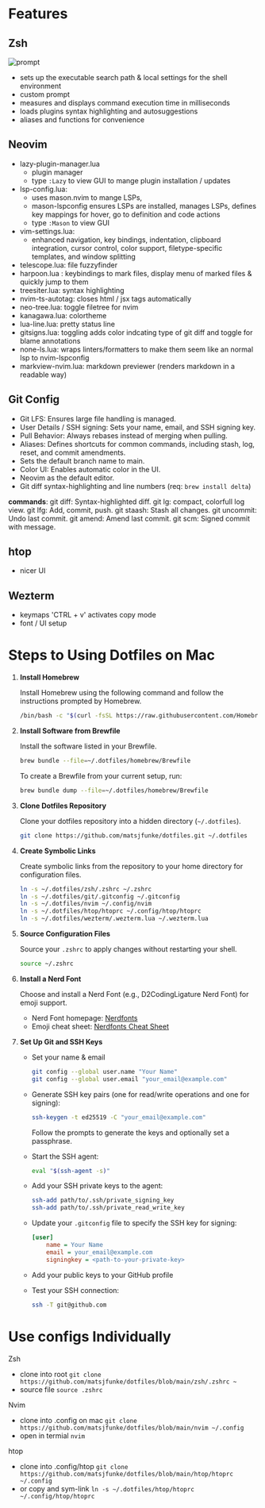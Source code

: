 # Features

## Zsh

![prompt](img/prompt.png)
- sets up the executable search path & local settings for the shell environment
- custom prompt
- measures and displays command execution time in milliseconds
- loads plugins syntax highlighting and autosuggestions
- aliases and functions for convenience

## Neovim

- lazy-plugin-manager.lua
  - plugin manager
  - type `:Lazy` to view GUI to mange plugin installation / updates
- lsp-config.lua:
  - uses mason.nvim to mange LSPs,
  - mason-lspconfig ensures LSPs are installed, manages LSPs, defines key mappings for hover, go to definition and code actions
  - type `:Mason` to view GUI
- vim-settings.lua:
  - enhanced navigation, key bindings, indentation, clipboard integration, cursor control, color support, filetype-specific templates, and window splitting
- telescope.lua: file fuzzyfinder
- harpoon.lua : keybindings to mark files, display menu of marked files & quickly jump to them
- treesiter.lua: syntax highlighting
- nvim-ts-autotag: closes html / jsx tags automatically
- neo-tree.lua: toggle filetree for nvim
- kanagawa.lua: colortheme
- lua-line.lua: pretty status line
- gitsigns.lua: toggling adds color indcating type of git diff and toggle for blame annotations
- none-ls.lua: wraps linters/formatters to make them seem like an normal lsp to nvim-lspconfig
- markview-nvim.lua: markdown previewer (renders markdown in a readable way)

## Git Config

- Git LFS: Ensures large file handling is managed.
- User Details / SSH signing: Sets your name, email, and SSH signing key.
- Pull Behavior: Always rebases instead of merging when pulling.
- Aliases: Defines shortcuts for common commands, including stash, log, reset, and commit amendments.
- Sets the default branch name to main.
- Color UI: Enables automatic color in the UI.
- Neovim as the default editor.
- Git diff syntax-highlighting and line numbers (req: `brew install delta`)

**commands**:
git diff: Syntax-highlighted diff.
git lg: compact, colorfull log view.
git lfg: Add, commit, push.
git staash: Stash all changes.
git uncommit: Undo last commit.
git amend: Amend last commit.
git scm: Signed commit with message.

## htop

- nicer UI

## Wezterm

- keymaps
  'CTRL + v' activates copy mode
- font / UI setup

# Steps to Using Dotfiles on Mac

1. **Install Homebrew**

   Install Homebrew using the following command and follow the instructions prompted by Homebrew.

   ```zsh
   /bin/bash -c "$(curl -fsSL https://raw.githubusercontent.com/Homebrew/install/HEAD/install.sh)"
   ```

2. **Install Software from Brewfile**

   Install the software listed in your Brewfile.

   ```zsh
   brew bundle --file=~/.dotfiles/homebrew/Brewfile
   ```

   To create a Brewfile from your current setup, run:

   ```zsh
   brew bundle dump --file=~/.dotfiles/homebrew/Brewfile
   ```

3. **Clone Dotfiles Repository**

   Clone your dotfiles repository into a hidden directory (`~/.dotfiles`).

   ```zsh
   git clone https://github.com/matsjfunke/dotfiles.git ~/.dotfiles
   ```

4. **Create Symbolic Links**

   Create symbolic links from the repository to your home directory for configuration files.

   ```zsh
   ln -s ~/.dotfiles/zsh/.zshrc ~/.zshrc
   ln -s ~/.dotfiles/git/.gitconfig ~/.gitconfig
   ln -s ~/.dotfiles/nvim ~/.config/nvim
   ln -s ~/.dotfiles/htop/htoprc ~/.config/htop/htoprc
   ln -s ~/.dotfiles/wezterm/.wezterm.lua ~/.wezterm.lua
   ```

5. **Source Configuration Files**

   Source your `.zshrc` to apply changes without restarting your shell.

   ```zsh
   source ~/.zshrc
   ```

6. **Install a Nerd Font**

   Choose and install a Nerd Font (e.g., D2CodingLigature Nerd Font) for emoji support.

   - Nerd Font homepage: [Nerdfonts](https://www.nerdfonts.com/#home)
   - Emoji cheat sheet: [Nerdfonts Cheat Sheet](https://www.nerdfonts.com/cheat-sheet)

7. **Set Up Git and SSH Keys**

   - Set your name & email

     ```bash
     git config --global user.name "Your Name"
     git config --global user.email "your_email@example.com"
     ```

   - Generate SSH key pairs (one for read/write operations and one for signing):

     ```bash
     ssh-keygen -t ed25519 -C "your_email@example.com"
     ```

     Follow the prompts to generate the keys and optionally set a passphrase.

   - Start the SSH agent:

     ```bash
     eval "$(ssh-agent -s)"
     ```

   - Add your SSH private keys to the agent:

     ```bash
     ssh-add path/to/.ssh/private_signing_key
     ssh-add path/to/.ssh/private_read_write_key
     ```

   - Update your `.gitconfig` file to specify the SSH key for signing:

     ```ini
     [user]
         name = Your Name
         email = your_email@example.com
         signingkey = <path-to-your-private-key>
     ```

   - Add your public keys to your GitHub profile
   - Test your SSH connection:

     ```bash
     ssh -T git@github.com
     ```

# Use configs Individually

Zsh

- clone into root `git clone https://github.com/matsjfunke/dotfiles/blob/main/zsh/.zshrc ~`
- source file `source .zshrc`

Nvim

- clone into .config on mac `git clone https://github.com/matsjfunke/dotfiles/blob/main/nvim ~/.config`
- open in termial `nvim`

htop

- clone into .config/htop `git clone https://github.com/matsjfunke/dotfiles/blob/main/htop/htoprc ~/.config`
- or copy and sym-link `ln -s ~/.dotfiles/htop/htoprc ~/.config/htop/htoprc`
